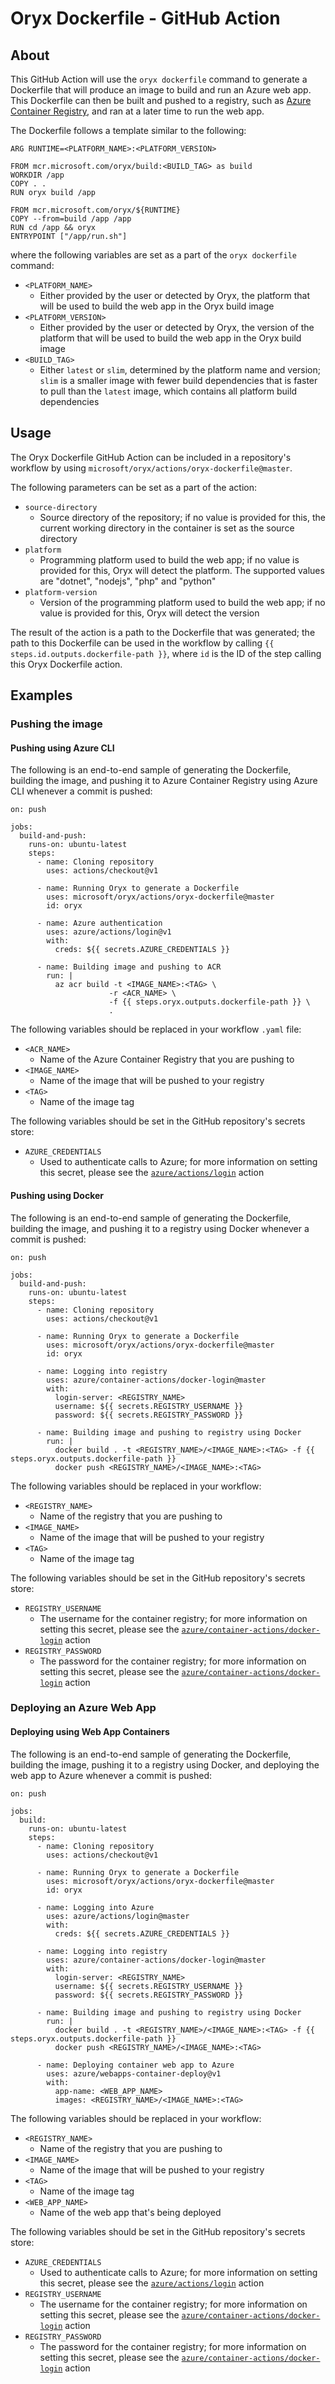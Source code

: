 # Oryx Dockerfile - GitHub Action

## About

This GitHub Action will use the `oryx dockerfile` command to generate a Dockerfile that will produce an image to build and run an Azure web app. This Dockerfile can then be built and pushed to a registry, such as [Azure Container Registry](https://azure.microsoft.com/en-us/services/container-registry/), and ran at a later time to run the web app.

The Dockerfile follows a template similar to the following:

```
ARG RUNTIME=<PLATFORM_NAME>:<PLATFORM_VERSION>

FROM mcr.microsoft.com/oryx/build:<BUILD_TAG> as build
WORKDIR /app
COPY . .
RUN oryx build /app

FROM mcr.microsoft.com/oryx/${RUNTIME}
COPY --from=build /app /app
RUN cd /app && oryx
ENTRYPOINT ["/app/run.sh"]
```

where the following variables are set as a part of the `oryx dockerfile` command:

- `<PLATFORM_NAME>`
    - Either provided by the user or detected by Oryx, the platform that will be used to build the web app in the Oryx build image
- `<PLATFORM_VERSION>`
    - Either provided by the user or detected by Oryx, the version of the platform that will be used to build the web app in the Oryx build image
- `<BUILD_TAG>`
    - Either `latest` or `slim`, determined by the platform name and version; `slim` is a smaller image with fewer build dependencies that is faster to pull than the `latest` image, which contains all platform build dependencies

## Usage

The Oryx Dockerfile GitHub Action can be included in a repository's workflow by using `microsoft/oryx/actions/oryx-dockerfile@master`.

The following parameters can be set as a part of the action:

- `source-directory`
    - Source directory of the repository; if no value is provided for this, the current working directory in the container is set as the source directory
- `platform`
    - Programming platform used to build the web app; if no value is provided for this, Oryx will detect the platform. The supported values are "dotnet", "nodejs", "php" and "python"
- `platform-version`
    - Version of the programming platform used to build the web app; if no value is provided for this, Oryx will detect the version

The result of the action is a path to the Dockerfile that was generated; the path to this Dockerfile can be used in the workflow by calling `{{ steps.id.outputs.dockerfile-path }}`, where `id` is the ID of the step calling this Oryx Dockerfile action.

## Examples

### Pushing the image

#### Pushing using Azure CLI

The following is an end-to-end sample of generating the Dockerfile, building the image, and pushing it to Azure Container Registry using Azure CLI whenever a commit is pushed:

```
on: push

jobs:
  build-and-push:
    runs-on: ubuntu-latest
    steps:
      - name: Cloning repository
        uses: actions/checkout@v1

      - name: Running Oryx to generate a Dockerfile
        uses: microsoft/oryx/actions/oryx-dockerfile@master
        id: oryx

      - name: Azure authentication
        uses: azure/actions/login@v1
        with:
          creds: ${{ secrets.AZURE_CREDENTIALS }}

      - name: Building image and pushing to ACR
        run: |
          az acr build -t <IMAGE_NAME>:<TAG> \
                      -r <ACR_NAME> \
                      -f {{ steps.oryx.outputs.dockerfile-path }} \
                      .
```

The following variables should be replaced in your workflow `.yaml` file:

- `<ACR_NAME>`
    - Name of the Azure Container Registry that you are pushing to
- `<IMAGE_NAME>`
    - Name of the image that will be pushed to your registry
- `<TAG>`
    - Name of the image tag

The following variables should be set in the GitHub repository's secrets store:

- `AZURE_CREDENTIALS`
    - Used to authenticate calls to Azure; for more information on setting this secret, please see the [`azure/actions/login`](https://github.com/Azure/actions) action

#### Pushing using Docker

The following is an end-to-end sample of generating the Dockerfile, building the image, and pushing it to a registry using Docker whenever a commit is pushed:

```
on: push

jobs:
  build-and-push:
    runs-on: ubuntu-latest
    steps:
      - name: Cloning repository
        uses: actions/checkout@v1

      - name: Running Oryx to generate a Dockerfile
        uses: microsoft/oryx/actions/oryx-dockerfile@master
        id: oryx

      - name: Logging into registry
        uses: azure/container-actions/docker-login@master
        with:
          login-server: <REGISTRY_NAME>
          username: ${{ secrets.REGISTRY_USERNAME }}
          password: ${{ secrets.REGISTRY_PASSWORD }}

      - name: Building image and pushing to registry using Docker
        run: |
          docker build . -t <REGISTRY_NAME>/<IMAGE_NAME>:<TAG> -f {{ steps.oryx.outputs.dockerfile-path }}
          docker push <REGISTRY_NAME>/<IMAGE_NAME>:<TAG>

```

The following variables should be replaced in your workflow:

- `<REGISTRY_NAME>`
    - Name of the registry that you are pushing to
- `<IMAGE_NAME>`
    - Name of the image that will be pushed to your registry
- `<TAG>`
    - Name of the image tag

The following variables should be set in the GitHub repository's secrets store:

- `REGISTRY_USERNAME`
    - The username for the container registry; for more information on setting this secret, please see the [`azure/container-actions/docker-login`](https://github.com/Azure/container-actions) action
- `REGISTRY_PASSWORD`
    - The password for the container registry; for more information on setting this secret, please see the [`azure/container-actions/docker-login`](https://github.com/Azure/container-actions) action

### Deploying an Azure Web App

#### Deploying using Web App Containers

The following is an end-to-end sample of generating the Dockerfile, building the image, pushing it to a registry using Docker, and deploying the web app to Azure whenever a commit is pushed:

```
on: push

jobs:
  build:
    runs-on: ubuntu-latest
    steps:
      - name: Cloning repository
        uses: actions/checkout@v1

      - name: Running Oryx to generate a Dockerfile
        uses: microsoft/oryx/actions/oryx-dockerfile@master
        id: oryx

      - name: Logging into Azure
        uses: azure/actions/login@master
        with:
          creds: ${{ secrets.AZURE_CREDENTIALS }}

      - name: Logging into registry
        uses: azure/container-actions/docker-login@master
        with:
          login-server: <REGISTRY_NAME>
          username: ${{ secrets.REGISTRY_USERNAME }}
          password: ${{ secrets.REGISTRY_PASSWORD }}

      - name: Building image and pushing to registry using Docker
        run: |
          docker build . -t <REGISTRY_NAME>/<IMAGE_NAME>:<TAG> -f {{ steps.oryx.outputs.dockerfile-path }}
          docker push <REGISTRY_NAME>/<IMAGE_NAME>:<TAG>

      - name: Deploying container web app to Azure
        uses: azure/webapps-container-deploy@v1
        with:
          app-name: <WEB_APP_NAME>
          images: <REGISTRY_NAME>/<IMAGE_NAME>:<TAG>
```

The following variables should be replaced in your workflow:

- `<REGISTRY_NAME>`
    - Name of the registry that you are pushing to
- `<IMAGE_NAME>`
    - Name of the image that will be pushed to your registry
- `<TAG>`
    - Name of the image tag
- `<WEB_APP_NAME>`
    - Name of the web app that's being deployed

The following variables should be set in the GitHub repository's secrets store:

- `AZURE_CREDENTIALS`
    - Used to authenticate calls to Azure; for more information on setting this secret, please see the [`azure/actions/login`](https://github.com/Azure/actions) action
- `REGISTRY_USERNAME`
    - The username for the container registry; for more information on setting this secret, please see the [`azure/container-actions/docker-login`](https://github.com/Azure/container-actions) action
- `REGISTRY_PASSWORD`
    - The password for the container registry; for more information on setting this secret, please see the [`azure/container-actions/docker-login`](https://github.com/Azure/container-actions) action